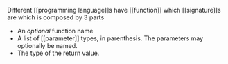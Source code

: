 Different [[programming language]]s have [[function]] which [[signature]]s are which is composed by 3 parts

- An _optional_ function name
- A list of [[parameter]] types, in parenthesis. The parameters may optionally be named.
- The type of the return value.